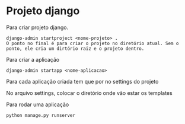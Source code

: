 # Projeto django

Para criar projeto django.

```text
django-admin startproject <nome-projeto> .
O ponto no final é para criar o projeto no diretório atual. Sem o ponto, ele cria um dirtório raiz e o projeto dentro.
```

Para criar a aplicação
```text
django-admin startapp <nome-aplicacao>
```
 Para cada aplicação criada tem que por no settings do projeto

 No arquivo settings, colocar o diretório onde vão estar os templates

Para rodar uma aplicação
 ```text
 python manage.py runserver
 ```